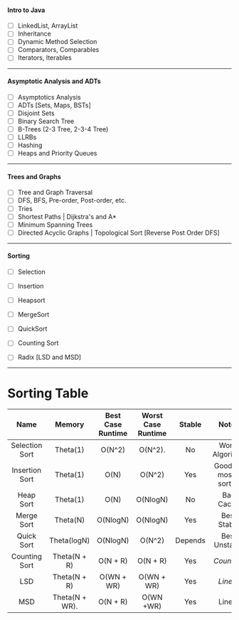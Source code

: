 #### Intro to Java

- [ ] LinkedList, ArrayList
- [ ] Inheritance
- [ ] Dynamic Method Selection
- [ ] Comparators, Comparables
- [ ] Iterators, Iterables
--- 
#### Asymptotic Analysis and ADTs

- [ ] Asymptotics Analysis
- [ ] ADTs [Sets, Maps, BSTs]
- [ ] Disjoint Sets
- [ ] Binary Search Tree
- [ ] B-Trees (2-3 Tree, 2-3-4 Tree)
- [ ] LLRBs
- [ ] Hashing
- [ ] Heaps and Priority Queues
---
#### Trees and Graphs

- [ ] Tree and Graph Traversal
- [ ] DFS, BFS, Pre-order, Post-order, etc.
- [ ] Tries
- [ ] Shortest Paths | Dijkstra's and A*
- [ ] Minimum Spanning Trees
- [ ] Directed Acyclic Graphs | Topological Sort [Reverse Post Order DFS]
---
#### Sorting

- [ ] Selection
- [ ] Insertion
- [ ] Heapsort
- [ ] MergeSort
- [ ] QuickSort
- [ ] Counting Sort
- [ ] Radix [LSD and MSD]


--- 

# Sorting Table

|      Name      | Memory | Best Case Runtime | Worst Case Runtime | Stable | Notes |
|:--------------:|:------:| :-----------------: | :------------------: | :------: | :-----: |
| Selection Sort | Theta(1)       | O(N^2)    | O(N^2).   | No       | Worst Algorithm       |
| Insertion Sort | Theta(1)       | O(N)      | O(N^2)   |  Yes      | Good for mostly sorted      |
|   Heap Sort    | Theta(1)       | O(N)      | O(NlogN) |  No      | Bad Cache       |
|   Merge Sort   | Theta(N)       | O(NlogN)  | O(NlogN) |  Yes       | Best Stable       |
|   Quick Sort   | Theta(logN)    | O(NlogN)  | O(N^2)   |  Depends      | Best Unstable       |
| Counting Sort  | Theta(N + R)   | O(N + R)  | O(N + R) |  Yes      | *Counting*      |
|      LSD       | Theta(N + R)   | O(WN + WR)| O(WN + WR)| Yes       | *Linear*       |
|      MSD       | Theta(N + WR). | O(N + R)  | O(WN +WR) | Yes       | Linear      |
